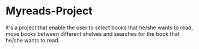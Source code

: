 # Myreads-Project
 it's a project that enable the user to select books that he/she wants to read, move books between different shelves and searches for the book that he/she wants to read.

